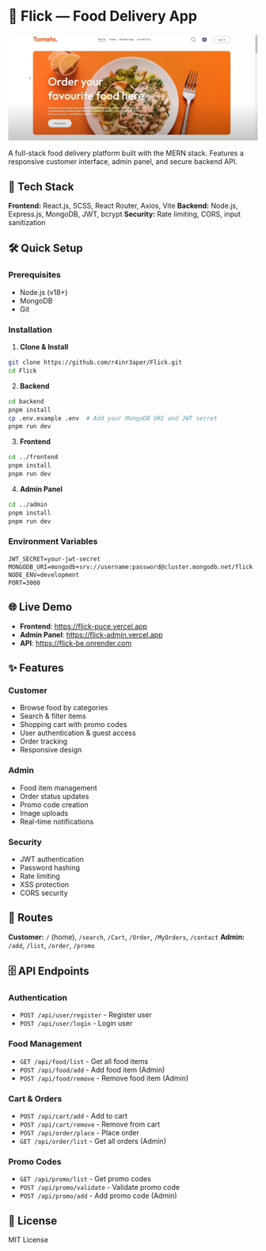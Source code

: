 # 🍔 Flick — Food Delivery App

![Website Preview](./ui.png)

A full-stack food delivery platform built with the MERN stack. Features a responsive customer interface, admin panel, and secure backend API.

## 🚀 Tech Stack

**Frontend:** React.js, SCSS, React Router, Axios, Vite
**Backend:** Node.js, Express.js, MongoDB, JWT, bcrypt
**Security:** Rate limiting, CORS, input sanitization

## 🛠 Quick Setup

### Prerequisites
- Node.js (v18+)
- MongoDB
- Git

### Installation

1. **Clone & Install**
```bash
git clone https://github.com/r4inr3aper/Flick.git
cd Flick
```

2. **Backend**
```bash
cd backend
pnpm install
cp .env.example .env  # Add your MongoDB URI and JWT secret
pnpm run dev
```

3. **Frontend**
```bash
cd ../frontend
pnpm install
pnpm run dev
```

4. **Admin Panel**
```bash
cd ../admin
pnpm install
pnpm run dev
```

### Environment Variables
```env
JWT_SECRET=your-jwt-secret
MONGODB_URI=mongodb+srv://username:password@cluster.mongodb.net/flick
NODE_ENV=development
PORT=3000
```

## 🌐 Live Demo
- **Frontend**: https://flick-puce.vercel.app
- **Admin Panel**: https://flick-admin.vercel.app
- **API**: https://flick-be.onrender.com

## ✨ Features

### Customer
- Browse food by categories
- Search & filter items
- Shopping cart with promo codes
- User authentication & guest access
- Order tracking
- Responsive design

### Admin
- Food item management
- Order status updates
- Promo code creation
- Image uploads
- Real-time notifications

### Security
- JWT authentication
- Password hashing
- Rate limiting
- XSS protection
- CORS security

## 📱 Routes

**Customer:** `/` (home), `/search`, `/Cart`, `/Order`, `/MyOrders`, `/contact`
**Admin:** `/add`, `/list`, `/order`, `/promo`

## 🗄️ API Endpoints

### Authentication
- `POST /api/user/register` - Register user
- `POST /api/user/login` - Login user

### Food Management
- `GET /api/food/list` - Get all food items
- `POST /api/food/add` - Add food item (Admin)
- `POST /api/food/remove` - Remove food item (Admin)

### Cart & Orders
- `POST /api/cart/add` - Add to cart
- `POST /api/cart/remove` - Remove from cart
- `POST /api/order/place` - Place order
- `GET /api/order/list` - Get all orders (Admin)

### Promo Codes
- `GET /api/promo/list` - Get promo codes
- `POST /api/promo/validate` - Validate promo code
- `POST /api/promo/add` - Add promo code (Admin)

## 📝 License

MIT License